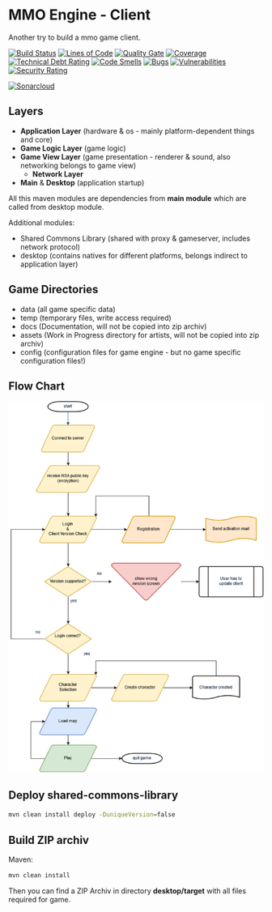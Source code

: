 # MMO Engine - Client

Another try to build a mmo game client.

[![Build Status](https://travis-ci.org/JuKu/mmo-engine-client.svg?branch=master)](https://travis-ci.org/JuKu/mmo-engine-client)
[![Lines of Code](https://sonarcloud.io/api/project_badges/measure?project=com.jukusoft%3Ammo-engine-client&metric=ncloc)](https://sonarcloud.io/dashboard/index/com.jukusoft%3Ammo-engine-client) 
[![Quality Gate](https://sonarcloud.io/api/project_badges/measure?project=com.jukusoft%3Ammo-engine-client&metric=alert_status)](https://sonarcloud.io/dashboard/index/com.jukusoft%3Ammo-engine-client) 
[![Coverage](https://sonarcloud.io/api/project_badges/measure?project=com.jukusoft%3Ammo-engine-client&metric=coverage)](https://sonarcloud.io/dashboard/index/com.jukusoft%3Ammo-engine-client) 
[![Technical Debt Rating](https://sonarcloud.io/api/project_badges/measure?project=com.jukusoft%3Ammo-engine-client&metric=sqale_index)](https://sonarcloud.io/dashboard/index/com.jukusoft%3Ammo-engine-client) 
[![Code Smells](https://sonarcloud.io/api/project_badges/measure?project=com.jukusoft%3Ammo-engine-client&metric=code_smells)](https://sonarcloud.io/dashboard/index/com.jukusoft%3Ammo-engine-client) 
[![Bugs](https://sonarcloud.io/api/project_badges/measure?project=com.jukusoft%3Ammo-engine-client&metric=bugs)](https://sonarcloud.io/dashboard/index/com.jukusoft%3Ammo-engine-client) 
[![Vulnerabilities](https://sonarcloud.io/api/project_badges/measure?project=com.jukusoft%3Ammo-engine-client&metric=vulnerabilities)](https://sonarcloud.io/dashboard/index/com.jukusoft%3Ammo-engine-client) 
[![Security Rating](https://sonarcloud.io/api/project_badges/measure?project=com.jukusoft%3Ammo-engine-client&metric=security_rating)](https://sonarcloud.io/dashboard/index/com.jukusoft%3Ammo-engine-client) 

[![Sonarcloud](https://sonarcloud.io/api/project_badges/quality_gate?project=com.jukusoft%3Ammo-engine-client)](https://sonarcloud.io/dashboard?id=com.jukusoft%3Ammo-engine-client)

## Layers

  - **Application Layer** (hardware & os - mainly platform-dependent things and core)
  - **Game Logic Layer** (game logic)
  - **Game View Layer** (game presentation - renderer & sound, also networking belongs to game view)
      * **Network Layer**
  - **Main** & **Desktop** (application startup)
  
All this maven modules are dependencies from **main module** which are called from desktop module.
  
Additional modules:

  - Shared Commons Library (shared with proxy & gameserver, includes network protocol)
  - desktop (contains natives for different platforms, belongs indirect to application layer)
  
## Game Directories

  - data (all game specific data)
  - temp (temporary files, write access required)
  - docs (Documentation, will not be copied into zip archiv)
  - assets (Work in Progress directory for artists, will not be copied into zip archiv)
  - config (configuration files for game engine - but no game specific configuration files!)
  
## Flow Chart

![Flowchart](./docs/Flowchart.png)
  
## Deploy shared-commons-library

```bash
mvn clean install deploy -DuniqueVersion=false
```
  
## Build ZIP archiv

Maven:
```bash
mvn clean install
```

Then you can find a ZIP Archiv in directory **desktop/target** with all files required for game.